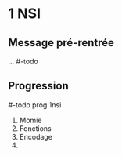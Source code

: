 # 1 NSI
## Message pré-rentrée

... #-todo 

## Progression

#-todo prog 1nsi

1. Momie
2. Fonctions
3. Encodage
4. 